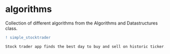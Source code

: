 # algorithms
Collection of different algorithms from the Algorithms and Datastructures class.

```diff
! simple_stocktrader

Stock trader app finds the best day to buy and sell on historic ticker.
```
